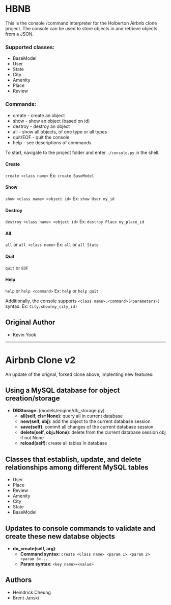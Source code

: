 # HBNB

This is the console /command interpreter for the Holberton Airbnb clone project. The console can be used to store objects in and retrieve objects from a JSON.

### Supported classes:
* BaseModel
* User
* State
* City
* Amenity
* Place
* Review

### Commands:
* create - create an object
* show - show an object (based on id)
* destroy - destroy an object
* all - show all objects, of one type or all types
* quit/EOF - quit the console
* help - see descriptions of commands

To start, navigate to the project folder and enter `./console.py` in the shell.

#### Create
`create <class name>`
Ex:
`create BaseModel`

#### Show
`show <class name> <object id>`
Ex:
`show User my_id`

#### Destroy
`destroy <class name> <object id>`
Ex:
`destroy Place my_place_id`

#### All
`all` or `all <class name>`
Ex:
`all` or `all State`

#### Quit
`quit` or `EOF`

#### Help
`help` or `help <command>`
Ex:
`help` or `help quit`

Additionally, the console supports `<class name>.<command>(<parameters>)` syntax.
Ex:
`City.show(my_city_id)`

## Original Author
* Kevin Yook
-----------------

# Airbnb Clone v2
An update of the orignal, forked clone above, implenting new features:

## Using a MySQL database for object creation/storage
- **DBStorage**: (models/engine/db_storage.py)
	- **all(self, cls=None)**: query all in current database
	- **new(self, obj)**: add the object to the current database session
	- **save(self)**: commit all changes of the current database session 
	- **delete(self, obj=None)**: delete from the current database session obj if not None
	- **reload(self)**: create all tables in database 

## Classes that establish, update, and delete relationships among different MySQL tables
- User
- Place
- Review
- Amenity
- City
- State
- BaseModel

## Updates to console commands to validate and create these new databse objects
- **do_create(self, arg)**:
	- **Command syntax**: ```create <Class name> <param 1> <param 2> <param 3>...```
	- **Param syntax**: ```<key name>=<value>```

## Authors
* Heindrick Cheung
* Brent Janski
